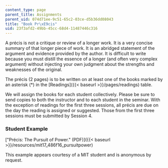 ```yaml
---
content_type: page
parent_title: Assignments
parent_uid: 074d71ee-9c51-65c2-03ce-d5b36dd08043
title: "Book Pr\xE9cis"
uid: 23f3afd2-49bb-45cc-68d4-11487446c316
---
```


A précis is not a critique or review of a longer work. It is a very concise summary of that longer piece of work. It is an abridged statement of the argument and evidence provided by the author. It is difficult to write because you must distill the essence of a longer (and often very complex argument) without injecting your own judgment about the strengths and weaknesses of the original.

The précis (2 pages) is to be written on at least one of the books marked by an asterisk (\*) in the [Readings]({{< baseurl >}}/pages/readings) table.

We will assign the books for each student collectively. Please be sure to send copies to both the instructor and to each student in the seminar. With the exception of readings for the first three sessions, all précis are due on the day the reading is assigned or suggested. Those from the first three sessions must be submitted by Session 4.

### Student Example

["Précis: The Pursuit of Power." (PDF)]({{< baseurl >}}/resources/mit17_486f16_pursuitpower)

This example appears courtesy of a MIT student and is anonymous by request.